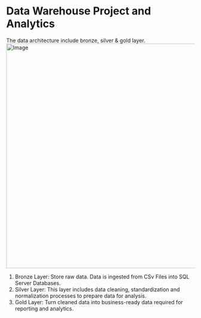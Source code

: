 # Data Warehouse Project and Analytics
The data architecture include bronze, silver & gold layer.
<img width="1264" height="599" alt="Image" src="https://github.com/user-attachments/assets/4632ce27-12c9-4056-8144-c87da2e604b4" />
1. Bronze Layer: Store raw data. Data is ingested from CSv Files into SQL Server Databases.
2. Silver Layer: This layer includes data cleaning, standardization and normalization processes to prepare data for analysis.
3. Gold Layer: Turn cleaned data into business-ready data required for reporting and analytics.
